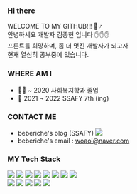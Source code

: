 <!--
**beberiche/beberiche** is a ✨ _special_ ✨ repository because its `README.md` (this file) appears on your GitHub profile.

Here are some ideas to get you started:

- 🔭 I’m currently working on ...
- 🌱 I’m currently learning ...
- 👯 I’m looking to collaborate on ...
- 🤔 I’m looking for help with ...
- 💬 Ask me about ...
- 📫 How to reach me: ...
- 😄 Pronouns: ...
- ⚡ Fun fact: ...
-->
### Hi there 
WELCOME TO MY GITHUB!!! 🧔♂️ </br>
안녕하세요 개발자 김종현 입니다 ✋✋✋ </br>
프론트를 희망하며, 좀 더 멋진 개발자가 되고자  </br>
현재 열심히 공부중에 있습니다. </br>

### WHERE AM I
+ 👨‍🎓 ~ 2020 사회복지학과 졸업
+ 📜 2021 ~ 2022 SSAFY 7th (ing)

### CONTACT ME
+ beberiche's blog (SSAFY) <a href="https://beberiche.notion.site/SSAFY-bc173c83a9d444038f5185ef452e2f19"><img src="https://img.shields.io/badge/HTML5-E34F26?style=flat-square&logo=HTML5&logoColor=white" /></a>
+ beberiche's email : woaol@naver.com

### MY Tech Stack 
<img src="https://img.shields.io/badge/HTML5-E34F26?style=flat-square&logo=HTML5&logoColor=white" /> <img src="https://img.shields.io/badge/CSS3-1572B6?style=flat-square&logo=CSS3&logoColor=white" /> <img src="https://img.shields.io/badge/Sass-CC6699?style=flat-square&logo=Sass&logoColor=white" /> <img src="https://img.shields.io/badge/JavaScript-F7DF1E?style=flat-square&logo=JavaScript&logoColor=white" /> <img src="https://img.shields.io/badge/Vue.js-4FC08D?style=flat-square&logo=Vue.js&logoColor=white" /> <img src="https://img.shields.io/badge/Java-007396?style=flat-square&logo=Java&logoColor=white" /> <img src="https://img.shields.io/badge/Spring-6DB33F?style=flat-square&logo=Spring&logoColor=white" /> <img src="https://img.shields.io/badge/Spring Boot-6DB33F?style=flat-square&logo=Spring Boot&logoColor=white" /> </br>
<img src="https://img.shields.io/badge/MySQL-4479A1?style=flat-square&logo=MySQL&logoColor=white" /> <img src="https://img.shields.io/badge/Eclipse IDE-2C2255?style=flat-square&logo=Eclipse IDE&logoColor=white" /> <img src="https://img.shields.io/badge/Visual Studio Code-007ACC?style=flat-square&logo=Visual Studio Code&logoColor=white" /> <img src="https://img.shields.io/badge/Markdown-000000?style=flat-square&logo=Markdown&logoColor=white" /> <img src="https://img.shields.io/badge/Git-F05032?style=flat-square&logo=Git&logoColor=white" />

